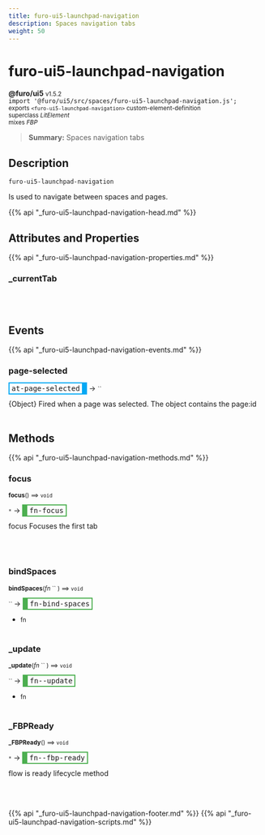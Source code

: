 ```yaml
---
title: furo-ui5-launchpad-navigation
description: Spaces navigation tabs
weight: 50
---
```


# furo-ui5-launchpad-navigation
**@furo/ui5** <small>v1.5.2</small>
<br>`import '@furo/ui5/src/spaces/furo-ui5-launchpad-navigation.js';`<small>
<br>exports `<furo-ui5-launchpad-navigation>` custom-element-definition
<br>superclass *LitElement*
<br> mixes *FBP*</small>

> **Summary:** Spaces navigation tabs

## Description

`furo-ui5-launchpad-navigation`

Is used to navigate between spaces and pages.

{{% api "_furo-ui5-launchpad-navigation-head.md" %}}

## Attributes and Properties
{{% api "_furo-ui5-launchpad-navigation-properties.md" %}}








### **_currentTab**
</small>


<br><br>
## Events
{{% api "_furo-ui5-launchpad-navigation-events.md" %}}

### **page-selected**
<span  style="border-width:2px 10px 2px 2px; border-style: solid;border-color:  rgb(2, 168, 244);font-family:monospace; padding:2px 4px;">at-page-selected</span>
→ <small>``</small>

{Object} Fired when a page was selected. The object contains the page:id
<br><br>

## Methods
{{% api "_furo-ui5-launchpad-navigation-methods.md" %}}



### **focus**
<small>**focus**() ⟹ `void`</small>

<small>`*`</small> →
<span  style="border-width:2px 2px 2px 10px; border-style: solid;border-color:  rgb(76, 175, 80);font-family:monospace; padding:2px 4px;">fn-focus</span>

focus Focuses the first tab

<br><br>

### **bindSpaces**
<small>**bindSpaces**(*fn* `` ) ⟹ `void`</small>

<small>`` </small> →
<span  style="border-width:2px 2px 2px 10px; border-style: solid;border-color:  rgb(76, 175, 80);font-family:monospace; padding:2px 4px;">fn-bind-spaces</span>



- <small>fn </small>
<br><br>

### **_update**
<small>**_update**(*fn* `` ) ⟹ `void`</small>

<small>`` </small> →
<span  style="border-width:2px 2px 2px 10px; border-style: solid;border-color:  rgb(76, 175, 80);font-family:monospace; padding:2px 4px;">fn--update</span>



- <small>fn </small>
<br><br>

### **_FBPReady**
<small>**_FBPReady**() ⟹ `void`</small>

<small>`*`</small> →
<span  style="border-width:2px 2px 2px 10px; border-style: solid;border-color:  rgb(76, 175, 80);font-family:monospace; padding:2px 4px;">fn--fbp-ready</span>

flow is ready lifecycle method

<br><br>





{{% api "_furo-ui5-launchpad-navigation-footer.md" %}}
{{% api "_furo-ui5-launchpad-navigation-scripts.md" %}}
